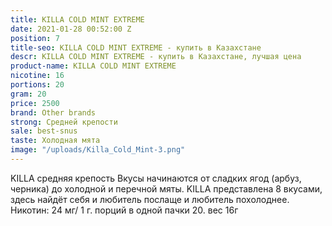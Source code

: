 ```yaml
---
title: KILLA COLD MINT EXTREME
date: 2021-01-28 00:52:00 Z
position: 7
title-seo: KILLA COLD MINT EXTREME - купить в Казахстане
descr: KILLA COLD MINT EXTREME - купить в Казахстане, лучшая цена
product-name: KILLA COLD MINT EXTREME
nicotine: 16
portions: 20
gram: 20
price: 2500
brand: Other brands
strong: Средней крепости
sale: best-snus
taste: Холодная мята
image: "/uploads/Killa_Cold_Mint-3.png"
---
```


KILLA  средняя крепость
Вкусы начинаются от сладких ягод (арбуз, черника) до холодной и перечной мяты. 
KILLA представлена 8 вкусами, здесь найдёт себя и любитель послаще и любитель похолоднее.
Никотин: 24 мг/ 1 г. 
порций в одной пачки 20. вес 16г
